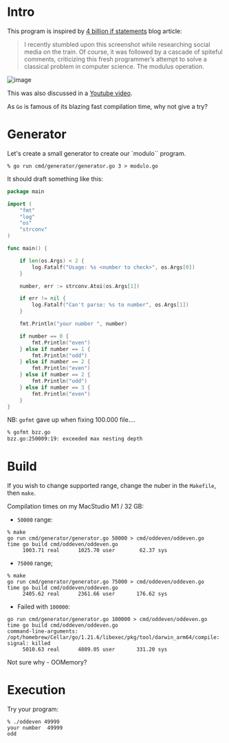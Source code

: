 # Intro

This program is inspired by [4 billion if statements](https://andreasjhkarlsson.github.io//jekyll/update/2023/12/27/4-billion-if-statements.html) blog article:

> I recently stumbled upon this screenshot while researching social media on the train. Of course, it was followed by a cascade of spiteful comments, criticizing this fresh programmer’s attempt to solve a classical problem in computer science. The modulus operation.

![image](https://andreasjhkarlsson.github.io/assets/images/GCPVDa1WYAAoBut.jpg)

This was also discussed in a [Youtube video](https://andreasjhkarlsson.github.io/assets/images/GCPVDa1WYAAoBut.jpg).

As `Go` is famous of its blazing fast compilation time, why not give a try?

# Generator


Let's create a small generator to create our `modulo`` program.

```shell
% go run cmd/generator/generator.go 3 > modulo.go
```

It should draft something like this:

```go
package main

import (
	"fmt"
	"log"
	"os"
	"strconv"
)

func main() {

	if len(os.Args) < 2 {
		log.Fatalf("Usage: %s <number to check>", os.Args[0])
	}

	number, err := strconv.Atoi(os.Args[1])

	if err != nil {
		log.Fatalf("Can't parse: %s to number", os.Args[1])
	}

	fmt.Println("your number ", number)

	if number == 0 {
		fmt.Println("even")
	} else if number == 1 {
		fmt.Println("odd")
	} else if number == 2 {
		fmt.Println("even")
	} else if number == 2 {
		fmt.Println("odd")
	} else if number == 3 {
		fmt.Println("even")
	}
}
```

NB: `gofmt` gave up when fixing 100.000 file....

```bash
% gofmt bzz.go
bzz.go:250009:19: exceeded max nesting depth
```

# Build

If you wish to change supported range, change the nuber in the `Makefile`, then `make`.

Compilation times on my MacStudio M1 / 32 GB:

* `50000` range:

```shell
% make
go run cmd/generator/generator.go 50000 > cmd/oddeven/oddeven.go
time go build cmd/oddeven/oddeven.go
     1003.71 real      1025.70 user        62.37 sys
```

* `75000` range;

```shell
% make
go run cmd/generator/generator.go 75000 > cmd/oddeven/oddeven.go
time go build cmd/oddeven/oddeven.go
     2405.62 real      2361.66 user       176.62 sys
```

* Failed with `100000`:

```shell
go run cmd/generator/generator.go 100000 > cmd/oddeven/oddeven.go
time go build cmd/oddeven/oddeven.go
command-line-arguments: /opt/homebrew/Cellar/go/1.21.6/libexec/pkg/tool/darwin_arm64/compile: signal: killed
     5010.63 real      4809.05 user       331.20 sys
```

Not sure why - OOMemory?

# Execution

Try your program:

```shell
% ./oddeven 49999
your number  49999
odd
```
